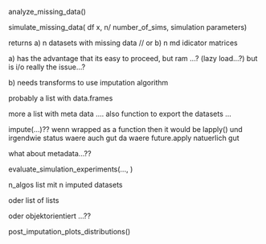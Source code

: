 
analyze_missing_data()



simulate_missing_data( df x, n/ number_of_sims, simulation parameters)

returns a) n datasets with missing data // or b) n md idicator matrices



a) has the advantage that its easy to proceed, but ram ...?
   (lazy load...?) but is i/o really the issue...?

b) needs transforms to use imputation algorithm

probably a list with data.frames


more a list with meta data .... 
also function to export the datasets ... 


impute(...)??
wenn wrapped as a function then it would be
lapply() und irgendwie status waere auch gut
da waere future.apply natuerlich gut

what about metadata...??


evaluate_simulation_experiments(..., )


n_algos
  list mit n imputed datasets
  
  oder list of lists
  
  
oder objektorientiert ...??



post_imputation_plots_distributions()
